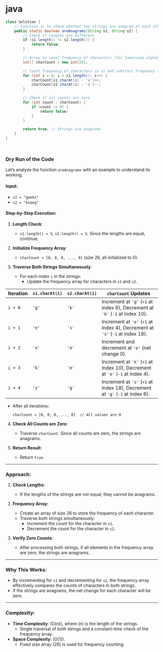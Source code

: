# java
```java
class Solution {
    // Function is to check whether two strings are anagram of each other or not.
    public static boolean areAnagrams(String s1, String s2) {
        // Check if lengths are different
        if (s1.length() != s2.length()) {
            return false;
        }

        // Array to count frequency of characters (for lowercase alphabets)
        int[] charCount = new int[26];

        // Count frequency of characters in s1 and subtract frequency for s2
        for (int i = 0; i < s1.length(); i++) {
            charCount[s1.charAt(i) - 'a']++;
            charCount[s2.charAt(i) - 'a']--;
        }

        // Check if all counts are zero
        for (int count : charCount) {
            if (count != 0) {
                return false;
            }
        }

        return true; // Strings are anagrams
    }
}




```



### Dry Run of the Code

Let’s analyze the function `areAnagrams` with an example to understand its working.

#### Input:
- `s1 = "geeks"`
- `s2 = "kseeg"`

#### Step-by-Step Execution:

1. **Length Check**:
   - `s1.length() = 5`, `s2.length() = 5`. Since the lengths are equal, continue.

2. **Initialize Frequency Array**:
   - `charCount = [0, 0, 0, ..., 0]` (size 26, all initialized to 0).

3. **Traverse Both Strings Simultaneously**:
   - For each index `i` in the strings:
     - Update the frequency array for characters in `s1` and `s2`.

| Iteration | `s1.charAt(i)` | `s2.charAt(i)` | `charCount` Updates                           |
|-----------|----------------|----------------|-----------------------------------------------|
| `i = 0`   | `'g'`          | `'k'`          | Increment at `'g'` (`+1` at index 6), Decrement at `'k'` (`-1` at index 10). |
| `i = 1`   | `'e'`          | `'s'`          | Increment at `'e'` (`+1` at index 4), Decrement at `'s'` (`-1` at index 18). |
| `i = 2`   | `'e'`          | `'e'`          | Increment and decrement at `'e'` (net change 0). |
| `i = 3`   | `'k'`          | `'e'`          | Increment at `'k'` (`+1` at index 10), Decrement at `'e'` (`-1` at index 4). |
| `i = 4`   | `'s'`          | `'g'`          | Increment at `'s'` (`+1` at index 18), Decrement at `'g'` (`-1` at index 6). |

   - After all iterations:
     ```
     charCount = [0, 0, 0, ..., 0]  // All values are 0
     ```

4. **Check All Counts are Zero**:
   - Traverse `charCount`. Since all counts are zero, the strings are anagrams.

5. **Return Result**:
   - Return `true`.

---

### Approach:

1. **Check Lengths**:
   - If the lengths of the strings are not equal, they cannot be anagrams.

2. **Frequency Array**:
   - Create an array of size 26 to store the frequency of each character.
   - Traverse both strings simultaneously:
     - Increment the count for the character in `s1`.
     - Decrement the count for the character in `s2`.

3. **Verify Zero Counts**:
   - After processing both strings, if all elements in the frequency array are zero, the strings are anagrams.

---

### Why This Works:
- By incrementing for `s1` and decrementing for `s2`, the frequency array effectively compares the counts of characters in both strings.
- If the strings are anagrams, the net change for each character will be zero.

---

### Complexity:
- **Time Complexity**: \(O(n)\), where \(n\) is the length of the strings.
  - Single traversal of both strings and a constant-time check of the frequency array.
- **Space Complexity**: \(O(1)\).
  - Fixed size array (26) is used for frequency counting.